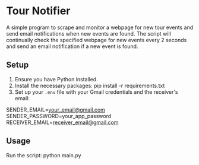 # Tour Notifier
A simple program to scrape and monitor a webpage for new tour events and send email notifications when new events are found.
The script will continually check the specified webpage for new events every 2 seconds and send an email notification if a new event is found.

## Setup
1. Ensure you have Python installed.
2. Install the necessary packages:
   pip install -r requirements.txt
3. Set up your `.env` file with your Gmail credentials and the receiver's email:
   
  SENDER_EMAIL=your_email@gmail.com
  SENDER_PASSWORD=your_app_password
  RECEIVER_EMAIL=receiver_email@gmail.com

## Usage
Run the script:
python main.py
